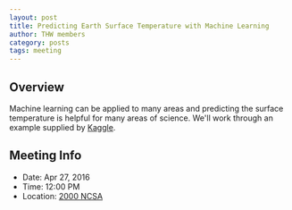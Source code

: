 ```yaml
---
layout: post
title: Predicting Earth Surface Temperature with Machine Learning
author: THW members
category: posts
tags: meeting
---
```


## Overview

Machine learning can be applied to many areas and predicting the surface temperature is helpful for many areas of science. We'll work through an example supplied by [Kaggle][kaggle].

## Meeting Info

* Date: Apr 27, 2016
* Time: 12:00 PM
* Location: [2000 NCSA][ncsa_map]

[ncsa_map]: https://www.google.com/maps/place/National+Center+for+Supercomputing+Applications/@40.1149202,-88.2270529,17z/data=!3m1!4b1!4m2!3m1!1s0x880cd76a466b2661:0x9126ea842d5a08ba
[kaggle]: https://www.kaggle.com/berkeleyearth/climate-change-earth-surface-temperature-data
